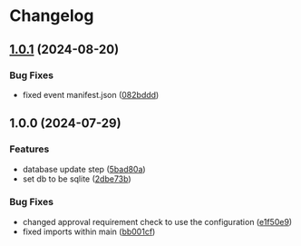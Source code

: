 # Changelog

## [1.0.1](https://github.com/ubiquibot/automated-merging/compare/v1.0.0...v1.0.1) (2024-08-20)


### Bug Fixes

* fixed event manifest.json ([082bddd](https://github.com/ubiquibot/automated-merging/commit/082bddd7a8f3278d343c102b1fcdd7269ce5a91d))

## 1.0.0 (2024-07-29)

### Features

- database update step ([5bad80a](https://github.com/ubiquibot/automated-merging/commit/5bad80a8049890dcf16a5661caadfdacc89fdf2b))
- set db to be sqlite ([2dbe73b](https://github.com/ubiquibot/automated-merging/commit/2dbe73be10f9ae436050f6b3626890db847c166c))

### Bug Fixes

- changed approval requirement check to use the configuration ([e1f50e9](https://github.com/ubiquibot/automated-merging/commit/e1f50e95576f81ce01196bbdc0890b0617bf23df))
- fixed imports within main ([bb001cf](https://github.com/ubiquibot/automated-merging/commit/bb001cf3204593a79b2d214941940a9a44675c00))
